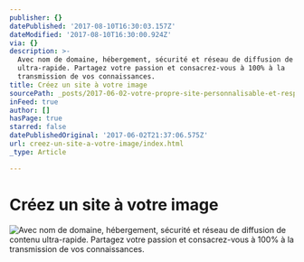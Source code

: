 ```yaml
---
publisher: {}
datePublished: '2017-08-10T16:30:03.157Z'
dateModified: '2017-08-10T16:30:00.924Z'
via: {}
description: >-
  Avec nom de domaine, hébergement, sécurité et réseau de diffusion de contenu
  ultra-rapide. Partagez votre passion et consacrez-vous à 100% à la
  transmission de vos connaissances.
title: Créez un site à votre image
sourcePath: _posts/2017-06-02-votre-propre-site-personnalisable-et-responsive.md
inFeed: true
author: []
hasPage: true
starred: false
datePublishedOriginal: '2017-06-02T21:37:06.575Z'
url: creez-un-site-a-votre-image/index.html
_type: Article

---
```

# **Créez un site à votre image**
![Avec nom de domaine, hébergement, sécurité et réseau de diffusion de contenu ultra-rapide. Partagez votre passion et consacrez-vous à 100% à la transmission de vos connaissances.](https://the-grid-user-content.s3-us-west-2.amazonaws.com/490018c4-27ed-49a4-86f7-2b6870a73838.gif)